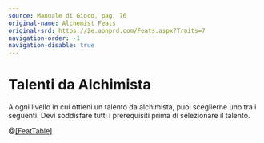 ```yaml
---
source: Manuale di Gioco, pag. 76
original-name: Alchemist Feats
original-srd: https://2e.aonprd.com/Feats.aspx?Traits=7
navigation-order: -1
navigation-disable: true
---
```


# Talenti da Alchimista

A ogni livello in cui ottieni un talento da alchimista, puoi sceglierne uno tra
i seguenti. Devi soddisfare tutti i prerequisiti prima di selezionare il
talento.

@[[FeatTable]](/classi/alchimista/talenti)
